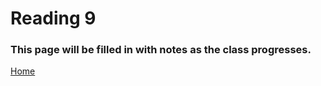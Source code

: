# Reading 9

### This page will be filled in with notes as the class progresses.

[Home](README.md)
